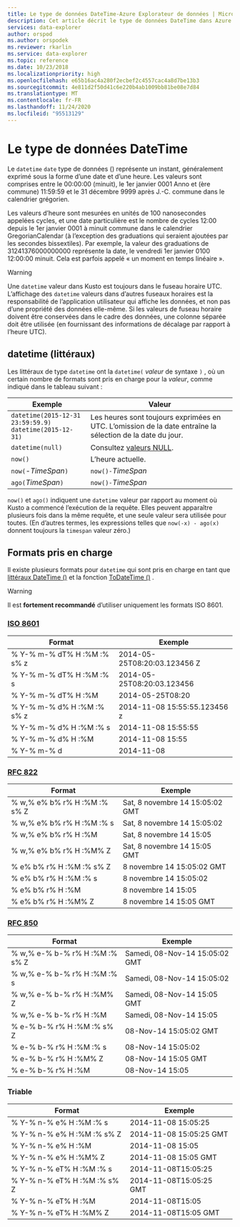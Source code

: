 ```yaml
---
title: Le type de données DateTime-Azure Explorateur de données | Microsoft Docs
description: Cet article décrit le type de données DateTime dans Azure Explorateur de données.
services: data-explorer
author: orspod
ms.author: orspodek
ms.reviewer: rkarlin
ms.service: data-explorer
ms.topic: reference
ms.date: 10/23/2018
ms.localizationpriority: high
ms.openlocfilehash: e65b16ac4a280f2ecbef2c4557cac4a8d7be13b3
ms.sourcegitcommit: 4e811d2f50d41c6e220b4ab1009bb81be08e7d84
ms.translationtype: MT
ms.contentlocale: fr-FR
ms.lasthandoff: 11/24/2020
ms.locfileid: "95513129"
---
```

# <a name="the-datetime-data-type"></a>Le type de données DateTime

Le `datetime` `date` type de données () représente un instant, généralement exprimé sous la forme d’une date et d’une heure.
Les valeurs sont comprises entre le 00:00:00 (minuit), le 1er janvier 0001 Anno et (ère commune) 11:59:59 et le 31 décembre 9999 après J.-C. commune dans le calendrier grégorien. 

Les valeurs d’heure sont mesurées en unités de 100 nanosecondes appelées cycles, et une date particulière est le nombre de cycles 12:00 depuis le 1er janvier 0001 à minuit commune dans le calendrier GregorianCalendar (à l’exception des graduations qui seraient ajoutées par les secondes bissextiles).
Par exemple, la valeur des graduations de 31241376000000000 représente la date, le vendredi 1er janvier 0100 12:00:00 minuit.
Cela est parfois appelé « un moment en temps linéaire ».

> [!WARNING]
> Une `datetime` valeur dans Kusto est toujours dans le fuseau horaire UTC. L’affichage des `datetime` valeurs dans d’autres fuseaux horaires est la responsabilité de l’application utilisateur qui affiche les données, et non pas d’une propriété des données elle-même. Si les valeurs de fuseau horaire doivent être conservées dans le cadre des données, une colonne séparée doit être utilisée (en fournissant des informations de décalage par rapport à l’heure UTC).

## <a name="datetime-literals"></a>datetime (littéraux)

Les littéraux de type `datetime` ont la `datetime(` *valeur* de syntaxe `)` , où un certain nombre de formats sont pris en charge pour la *valeur*, comme indiqué dans le tableau suivant :

|Exemple                                                     |Valeur                                                         |
|------------------------------------------------------------|--------------------------------------------------------------|
|`datetime(2015-12-31 23:59:59.9)`<br/>`datetime(2015-12-31)`|Les heures sont toujours exprimées en UTC. L’omission de la date entraîne la sélection de la date du jour.|
|`datetime(null)`                                            |Consultez [valeurs NULL](null-values.md).                            |
|`now()`                                                     |L’heure actuelle.                                             |
|`now(`-*TimeSpan*`)`                                        |`now()-`*TimeSpan*                                            |
|`ago(`*TimeSpan*`)`                                         |`now()-`*TimeSpan*                                            |

`now()` et `ago()` indiquent une `datetime` valeur par rapport au moment où Kusto a commencé l’exécution de la requête. Elles peuvent apparaître plusieurs fois dans la même requête, et une seule valeur sera utilisée pour toutes.
(En d’autres termes, les expressions telles que `now(-x) - ago(x)` donnent toujours la `timespan` valeur zéro.)

## <a name="supported-formats"></a>Formats pris en charge

Il existe plusieurs formats pour `datetime` qui sont pris en charge en tant que [littéraux DateTime ()](#datetime-literals) et la fonction [ToDateTime ()](../todatetimefunction.md) .

> [!WARNING]
> Il est **fortement recommandé** d’utiliser uniquement les formats ISO 8601.

### <a name="iso-8601"></a>[ISO 8601](https://www.iso.org/iso/home/standards/iso8601.htm)

|Format|Exemple|
|------|-------|
|% Y-% m-% dT% H :%M :% s% z|2014-05-25T08:20:03.123456 Z|
|% Y-% m-% dT% H :%M :% s|2014-05-25T08:20:03.123456|
|% Y-% m-% dT% H :%M|2014-05-25T08:20|
|% Y-% m-% d% H :%M :% s% z|2014-11-08 15:55:55.123456 z|
|% Y-% m-% d% H :%M :% s|2014-11-08 15:55:55|
|% Y-% m-% d% H :%M|2014-11-08 15:55|
|% Y-% m-% d|2014-11-08|

### <a name="rfc-822"></a>[RFC 822](https://www.ietf.org/rfc/rfc0822.txt)

|Format|Exemple|
|------|-------|
|% w,% e% b% r% H :%M :% s% Z|Sat, 8 novembre 14 15:05:02 GMT|
|% w,% e% b% r% H :%M :% s|Sat, 8 novembre 14 15:05:02|
|% w,% e% b% r% H :%M|Sat, 8 novembre 14 15:05|
|% w,% e% b% r% H :%M% Z|Sat, 8 novembre 14 15:05 GMT|
|% e% b% r% H :%M :% s% Z|8 novembre 14 15:05:02 GMT|
|% e% b% r% H :%M :% s|8 novembre 14 15:05:02|
|% e% b% r% H :%M|8 novembre 14 15:05|
|% e% b% r% H :%M% Z|8 novembre 14 15:05 GMT|

### <a name="rfc-850"></a>[RFC 850](https://tools.ietf.org/html/rfc850)

|Format|Exemple|
|------|-------|
|% w,% e-% b-% r% H :%M :% s% Z|Samedi, 08-Nov-14 15:05:02 GMT|
|% w,% e-% b-% r% H :%M :% s|Samedi, 08-Nov-14 15:05:02|
|% w,% e-% b-% r% H :%M% Z|Samedi, 08-Nov-14 15:05 GMT|
|% w,% e-% b-% r% H :%M|Samedi, 08-Nov-14 15:05|
|% e-% b-% r% H :%M :% s% Z|08-Nov-14 15:05:02 GMT|
|% e-% b-% r% H :%M :% s|08-Nov-14 15:05:02|
|% e-% b-% r% H :%M% Z|08-Nov-14 15:05 GMT|
|% e-% b-% r% H :%M|08-Nov-14 15:05|


### <a name="sortable"></a>Triable 

|Format|Exemple|
|------|-------|        
|% Y-% n-% e% H :%M :% s|2014-11-08 15:05:25|
|% Y-% n-% e% H :%M :% s% Z|2014-11-08 15:05:25 GMT|
|% Y-% n-% e% H :%M|2014-11-08 15:05|
|% Y-% n-% e% H :%M% Z|2014-11-08 15:05 GMT|
|% Y-% n-% eT% H :%M :% s|2014-11-08T15:05:25|
|% Y-% n-% eT% H :%M :% s% Z|2014-11-08T15:05:25 GMT|
|% Y-% n-% eT% H :%M|2014-11-08T15:05|
|% Y-% n-% eT% H :%M% Z|2014-11-08T15:05 GMT|
